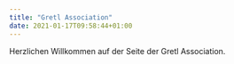 ```yaml
---
title: "Gretl Association"
date: 2021-01-17T09:58:44+01:00
---
```


Herzlichen Willkommen auf der Seite der Gretl Association.
